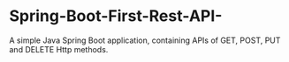 # Spring-Boot-First-Rest-API-
A simple Java Spring Boot application, containing APIs of GET, POST, PUT and DELETE Http methods.

